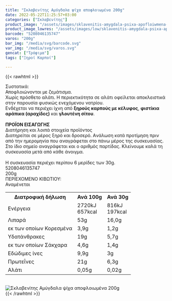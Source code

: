 ```yaml
---
title: "Σκλαβενίτης Αμύγδαλα ψίχα αποφλοιωμένα 200g"
date: 2022-05-22T11:25:57+03:00
categories: ["Σκλαβενίτης"]
product_image: "/assets/images/sklavenitis-amygdala-psixa-apofloiwmena-200g.jpg"
product_image_lowres: "/assets/images/low/sklavenitis-amygdala-psixa-apofloiwmena-200g.jpg"
barcode: "5208046135747"
varos: "200g"
bar_img: "/media/svg/barcode.svg"
var_img: "/media/svg/varos.svg"
gencat: ["Τρόφιμα"]
tags: ["Ξηροί Καρποί"]

---
```

{{< rawhtml >}}

<div class="sload447"><div class="product"><div id="sistatika">Συστατικά:</div><div class="alltext">Αποφλοιώνονται με ζεμάτισμα.<br>Χωρίς πρόσθετο αλάτι. Η περιεκτικότητα σε αλάτι οφείλεται αποκλειστικά στην παρουσία φυσικώς ενεχόμενου νατρίου.<br>Ενδέχεται να περιέχει ίχνη από <strong>ξηρούς καρπούς με κέλυφος</strong>, <strong>φιστίκια αράπικα (αραχίδες)</strong> και <strong>γλουτένη σίτου</strong>.<br><br><strong>ΠΡΟΪΟΝ ΕΙΣΑΓΩΓΗΣ</strong></div><div id="loipa">Διατήρηση και λοιπά στοιχεία προϊόντος</div><div class="alltext">Διατηρείται σε μέρος ξηρό και δροσερό. Aνάλωση κατά προτίμηση πριν από την ημερομηνία που αναγράφεται στο πάνω μέρος της συσκευασίας. Στο ίδιο σημείο αναγράφεται και ο αριθμός παρτίδας. Κλείνουμε καλά τη συσκευασία μετά από κάθε άνοιγμα.<br><br>Η συσκευασία περιέχει περίπου 6 μερίδες των 30g.</div><div id="barcode"><div id="barimage1"></div><span id="bartext">5208046135747</span></div><div id="varos"><div id="varosimage1"></div><span id="varostext">200g</span></div><div id="kivotio">ΠΕΡΙΕΧΟΜΕΝΟ ΚΙΒΩΤΙΟΥ:<br>Αναμένεται</div><div class="tabout"><table id="diatable"><tbody><tr><th>Διατροφική δήλωση</th><th>Ανά 100g</th><th>Ανά 30g</th></tr><tr><td class="texr2">Ενέργεια</td><td class="texr">2720kJ<br>657kcal</td><td class="texr">816kJ<br>197kcal</td></tr><tr><td class="texr2">Λιπαρά</td><td class="texr">53g</td><td class="texr">16,0g</td></tr><tr><td class="gray">εκ των οποίων Κορεσµένα</td><td class="gray2">3,9g</td><td class="gray2">1,2g</td></tr><tr><td class="texr2">Yδατάνθρακες</td><td class="texr">19g</td><td class="texr">5,7g</td></tr><tr><td class="gray">εκ των οποίων Σάκχαρα</td><td class="gray2">4,6g</td><td class="gray2">1,4g</td></tr><tr><td class="texr2">Eδώδιμες ίνες</td><td class="texr">9,9g</td><td class="texr">3g</td></tr><tr><td class="texr2">Πρωτεΐνες</td><td class="texr">21g</td><td class="texr">6,3g</td></tr><tr><td class="texr2">Αλάτι</td><td class="texr">0,05g</td><td class="texr">0,02g</td></tr></tbody></table></div><br><div class="pimg"><img alt="Σκλαβενίτης Αμύγδαλα ψίχα αποφλοιωμένα 200g" title="Σκλαβενίτης Αμύγδαλα ψίχα αποφλοιωμένα 200g" src="/assets/images/sklavenitis-amygdala-psixa-apofloiwmena-200g.jpg"></div></div></div>
{{< /rawhtml >}}


